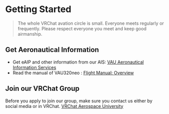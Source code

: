 # Getting Started
> The whole VRChat avation circle is small. Everyone meets regularly or frequently. Please respect everyone you meet and keep good airmanship.
## Get Aeronautical Information
- Get eAIP and other information from our AIS: [VAU Aeronautical Information Services](/en/airport/)  
- Read the manual of VAU320neo : [Flight Manual: Overview](/en/v320neo/guide/overview)
## Join our VRChat Group
Before you apply to join our group, make sure you contact us either by social media or in VRChat.
[VRChat Aerospace University](https://vrc.group/VAU.3770)